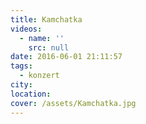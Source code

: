```yaml
---
title: Kamchatka
videos:
  - name: ''
    src: null
date: 2016-06-01 21:11:57
tags:
  - konzert
city:
location:
cover: /assets/Kamchatka.jpg
---
```

